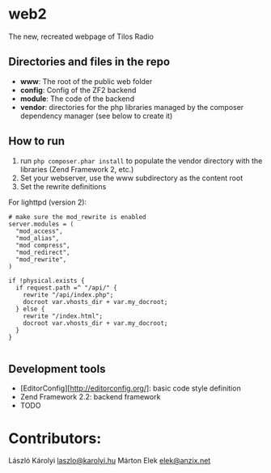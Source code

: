 web2
====

The new, recreated webpage of Tilos Radio

Directories and files in the repo
---------------------------------

* __www__: The root of the public web folder
* __config__: Config of the ZF2 backend
* __module__: The code of the backend
* __vendor__: directories for the php libraries managed by the composer dependency manager (see below to create it)

How to run
----------

1. run ```php composer.phar install``` to populate the vendor directory with the libraries (Zend Framework 2, etc.)
2. Set your webserver, use the www subdirectory as the content root
3. Set the rewrite definitions

For lighttpd (version 2):
```
# make sure the mod_rewrite is enabled
server.modules = (
  "mod_access",
  "mod_alias",
  "mod compress",
  "mod_redirect",
  "mod_rewrite",
)

if !physical.exists {
  if request.path =^ "/api/" {
    rewrite "/api/index.php";
    docroot var.vhosts_dir + var.my_docroot;
  } else {
    rewrite "/index.html";
    docroot var.vhosts_dir + var.my_docroot;
  }
}


```

Development tools
-----------------

* [EditorConfig][http://editorconfig.org/]: basic code style definition
* Zend Framework 2.2: backend framework
* TODO

Contributors:
=============
László Károlyi laszlo@karolyi.hu
Márton Elek elek@anzix.net
